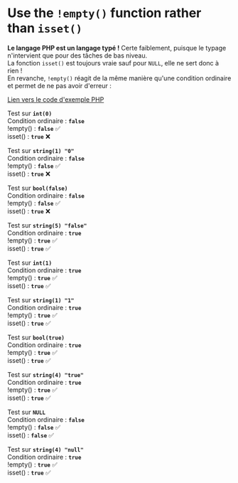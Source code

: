 # Use the `!empty()` function rather than  `isset()`
**Le langage PHP est un langage typé !** Certe faiblement, puisque le typage n'intervient que pour des tâches de bas niveau.<br>
La fonction `isset()` est toujours vraie sauf pour `NULL`, elle ne sert donc à rien !<br>
En revanche, `!empty()` réagit de la même manière qu'une condition ordinaire et permet de ne pas avoir d'erreur :

[Lien vers le code d'exemple PHP](example.php)

Test sur **`int(0)`**<br>
Condition ordinaire : **`false`**<br>
!empty() : **`false`** ✅<br>
isset() : **`true`** ❌<br>

Test sur **`string(1) "0"`**<br>
Condition ordinaire : **`false`**<br>
!empty() : **`false`** ✅<br>
isset() : **`true`** ❌<br>

Test sur **`bool(false)`**<br>
Condition ordinaire : **`false`**<br>
!empty() : **`false`** ✅<br>
isset() : **`true`** ❌<br>

Test sur **`string(5) "false"`**<br>
Condition ordinaire : **`true`**<br>
!empty() : **`true`** ✅<br>
isset() : **`true`** ✅<br>

Test sur **`int(1)`**<br>
Condition ordinaire : **`true`**<br>
!empty() : **`true`** ✅<br>
isset() : **`true`** ✅<br>

Test sur **`string(1) "1"`**<br>
Condition ordinaire : **`true`**<br>
!empty() : **`true`** ✅<br>
isset() : **`true`** ✅<br>

Test sur **`bool(true)`**<br>
Condition ordinaire : **`true`**<br>
!empty() : **`true`** ✅<br>
isset() : **`true`** ✅<br>

Test sur **`string(4) "true"`**<br>
Condition ordinaire : **`true`**<br>
!empty() : **`true`** ✅<br>
isset() : **`true`** ✅<br>

Test sur **`NULL`**<br>
Condition ordinaire : **`false`**<br>
!empty() : **`false`** ✅<br>
isset() : **`false`** ✅<br>

Test sur **`string(4) "null"`**<br>
Condition ordinaire : **`true`**<br>
!empty() : **`true`** ✅<br>
isset() : **`true`** ✅<br>
